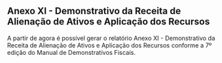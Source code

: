 
Anexo XI - Demonstrativo da Receita de Alienação de Ativos e Aplicação dos Recursos
---------

A partir de agora é possível gerar o relatório Anexo XI - Demonstrativo da Receita de Alienação de Ativos e Aplicação dos Recursos conforme a 7º edição do Manual de Demonstrativos Fiscais.

